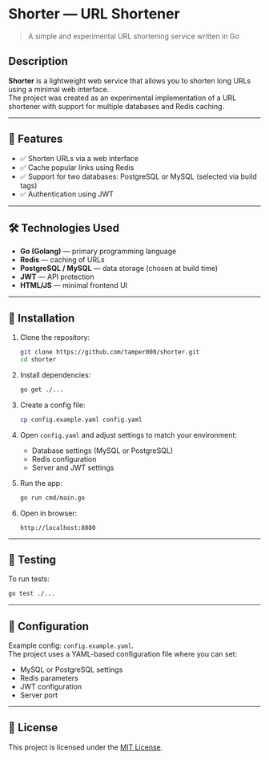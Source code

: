 # Shorter — URL Shortener

> A simple and experimental URL shortening service written in Go

## Description

**Shorter** is a lightweight web service that allows you to shorten long URLs using a minimal web interface.  
The project was created as an experimental implementation of a URL shortener with support for multiple databases and Redis caching.

---

## 🔧 Features

- ✅ Shorten URLs via a web interface
- ✅ Cache popular links using Redis
- ✅ Support for two databases: PostgreSQL or MySQL (selected via build tags)
- ✅ Authentication using JWT

---

## 🛠️ Technologies Used

- **Go (Golang)** — primary programming language
- **Redis** — caching of URLs
- **PostgreSQL / MySQL** — data storage (chosen at build time)
- **JWT** — API protection
- **HTML/JS** — minimal frontend UI

---

## 🧪 Installation

1. Clone the repository:
   ```bash
   git clone https://github.com/tamper000/shorter.git
   cd shorter
   ```

2. Install dependencies:
   ```bash
   go get ./...
    ```

3. Create a config file:
   ```bash
   cp config.example.yaml config.yaml
   ```

4. Open `config.yaml` and adjust settings to match your environment:
   - Database settings (MySQL or PostgreSQL)
   - Redis configuration
   - Server and JWT settings

5. Run the app:
   ```bash
   go run cmd/main.go
   ```

6. Open in browser:
   ```
   http://localhost:8080
   ```

---

## 🧪 Testing

To run tests:
```bash
go test ./...
```

---

## 📁 Configuration

Example config: `config.example.yaml`.  
The project uses a YAML-based configuration file where you can set:

- MySQL or PostgreSQL settings
- Redis parameters
- JWT configuration
- Server port

---

## 📜 License

This project is licensed under the [MIT License](LICENSE).
